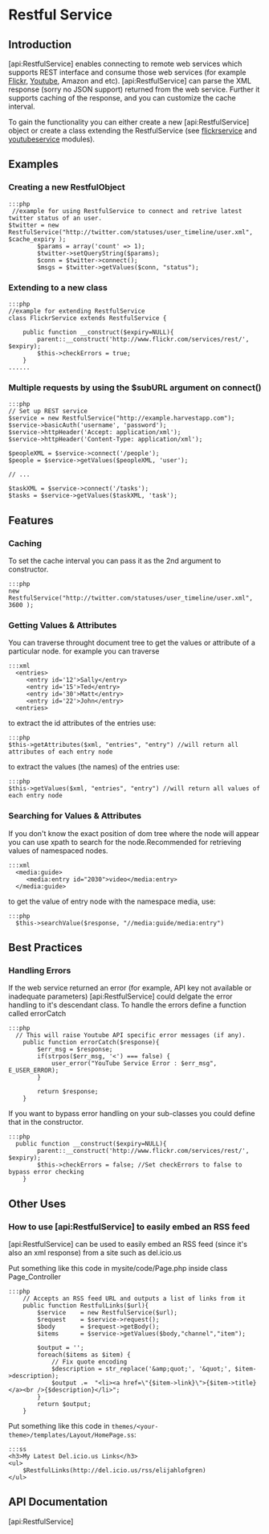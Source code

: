# Restful Service

## Introduction

[api:RestfulService] enables connecting to remote web services which supports REST interface and consume those web services
(for example [Flickr](http://www.flickr.com/services/api/), [Youtube](http://code.google.com/apis/youtube/overview.html), Amazon and etc). [api:RestfulService] can parse the XML response (sorry no JSON support)
returned from the web service. Further it supports caching of the response, and you can customize the cache interval. 

To gain the functionality you can either create a new [api:RestfulService] object or create a class extending the
RestfulService (see [flickrservice](http://addons.silverstripe.org/add-ons/silverstripe-labs/flickrservice) and
[youtubeservice](https://github.com/silverstripe-labs/silverstripe-youtubeservice) modules).


## Examples

### Creating a new RestfulObject

	:::php
	 //example for using RestfulService to connect and retrive latest twitter status of an user.
	$twitter = new RestfulService("http://twitter.com/statuses/user_timeline/user.xml", $cache_expiry );
			$params = array('count' => 1);
			$twitter->setQueryString($params);
			$conn = $twitter->connect();
			$msgs = $twitter->getValues($conn, "status");


### Extending to a new class

	:::php
	//example for extending RestfulService
	class FlickrService extends RestfulService {
		
		public function __construct($expiry=NULL){
			parent::__construct('http://www.flickr.com/services/rest/', $expiry);
			$this->checkErrors = true;
		}
	......


### Multiple requests by using the $subURL argument on connect()

	:::php
	// Set up REST service
	$service = new RestfulService("http://example.harvestapp.com");
	$service->basicAuth('username', 'password');
	$service->httpHeader('Accept: application/xml');
	$service->httpHeader('Content-Type: application/xml');
	
	$peopleXML = $service->connect('/people');
	$people = $service->getValues($peopleXML, 'user');
	
	// ...
	
	$taskXML = $service->connect('/tasks');
	$tasks = $service->getValues($taskXML, 'task');



## Features

### Caching 

To set the cache interval you can pass it as the 2nd argument to constructor.

	:::php
	new RestfulService("http://twitter.com/statuses/user_timeline/user.xml", 3600 );


### Getting Values & Attributes

You can traverse throught document tree to get the values or attribute of a particular node.
for example you can traverse 

	:::xml
	  <entries>
	     <entry id='12'>Sally</entry>
	     <entry id='15'>Ted</entry>
	     <entry id='30'>Matt</entry>
	     <entry id='22'>John</entry>
	  <entries>

to extract the id attributes of the entries use:

	:::php
	$this->getAttributes($xml, "entries", "entry") //will return all attributes of each entry node


to extract the values (the names) of the entries use: 

	:::php
	$this->getValues($xml, "entries", "entry") //will return all values of each entry node


### Searching for Values & Attributes

If you don't know the exact position of dom tree where the node will appear you can use xpath to search for the
node.Recommended for retrieving values of namespaced nodes.

	:::xml
	  <media:guide>
	     <media:entry id="2030">video</media:entry>
	  </media:guide>

to get the value of entry node with the namespace media, use:

	:::php
	  $this->searchValue($response, "//media:guide/media:entry")



## Best Practices


### Handling Errors

If the web service returned an error (for example, API key not available or inadequate parameters) [api:RestfulService]
could delgate the error handling to it's descendant class. To handle the errors define a function called errorCatch

	:::php
	  // This will raise Youtube API specific error messages (if any).
		public function errorCatch($response){
			$err_msg = $response;
		 	if(strpos($err_msg, '<') === false) {
		 		user_error("YouTube Service Error : $err_msg", E_USER_ERROR);
		 	}
		 	
		 	return $response;
		}



If you want to bypass error handling on your sub-classes you could define that in the constructor.

	:::php
	  public function __construct($expiry=NULL){
			parent::__construct('http://www.flickr.com/services/rest/', $expiry);
			$this->checkErrors = false; //Set checkErrors to false to bypass error checking
		}


## Other Uses

### How to use [api:RestfulService] to easily embed an RSS feed

[api:RestfulService] can be used to easily embed an RSS feed (since it's also an xml response) from a site
such as del.icio.us

Put something like this code in mysite/code/Page.php inside class Page_Controller

	:::php
		// Accepts an RSS feed URL and outputs a list of links from it
		public function RestfulLinks($url){
			$service 	= new RestfulService($url);
			$request 	= $service->request();
			$body 		= $request->getBody();
			$items 		= $service->getValues($body,"channel","item");	
		
			$output = '';
			foreach($items as $item) {
				// Fix quote encoding
				$description = str_replace('&amp;quot;', '&quot;', $item->description);
				$output .=  "<li><a href=\"{$item->link}\">{$item->title}</a><br />{$description}</li>";
			}
			return $output;
		} 


Put something like this code in `themes/<your-theme>/templates/Layout/HomePage.ss`:

	:::ss
	<h3>My Latest Del.icio.us Links</h3>
	<ul>
		$RestfulLinks(http://del.icio.us/rss/elijahlofgren) 
	</ul>


## API Documentation
[api:RestfulService]
